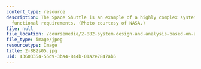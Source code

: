 ```yaml
---
content_type: resource
description: The Space Shuttle is an example of a highly complex system with many
  functional requirements. (Photo courtesy of NASA.)
file: null
file_location: /coursemedia/2-882-system-design-and-analysis-based-on-ad-and-complexity-theories-spring-2005/4360335455d93ba4844b01a2e7847ab5_2-882s05.jpg
file_type: image/jpeg
resourcetype: Image
title: 2-882s05.jpg
uid: 43603354-55d9-3ba4-844b-01a2e7847ab5
---
```

